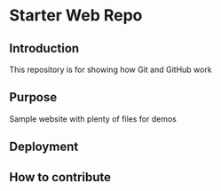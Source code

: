 # Starter Web Repo

## Introduction
This repository is for showing how Git and GitHub work

## Purpose
Sample website with plenty of files for demos

## Deployment

## How to contribute


